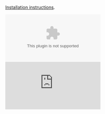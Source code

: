 

[Installation instructions](https://aloneguid.github.io/bt/installing.html).

![GitHub Downloads (specific asset, latest release)](https://img.shields.io/github/downloads/aloneguid/bt/${VERSION}/bt-${VERSION}.zip)
![GitHub Downloads (specific asset, latest release)](https://img.shields.io/github/downloads/aloneguid/bt/${VERSION}/bt-${VERSION}.msi)